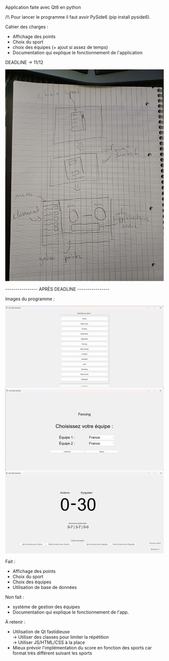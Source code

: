 Application faite avec Qt6 en python

/!\ Pour lancer le programme il faut avoir PySide6 (pip install pyside6).

Cahier des charges :

- Affichage des points
- Choix du sport
- choix des équipes (+ ajout si assez de temps)
- Documentation qui explique le fonctionnement de l'application


DEADLINE -> 11/12

<img alt="schema des pages de l'application" src="https://github.com/jtrognon/AIPE101_JOPythonProject/blob/master/schema.jpg">

</br>

---------------- APRÈS DEADLINE ----------------

Images du programme :

<img alt="image de la page du choix du sport." src="Images/README/sportChoice.png">
<img alt="image de la page du choix de l'equipe." src="Images/README/teamChoice.png">
<img alt="image de la page principale avec l'affichage et la gestion du score." src="Images/README/mainWindow.png">


Fait :
- Affichage des points
- Choix du sport
- Choix des équipes
- Utilisation de base de données

Non fait :
- système de gestion des équipes
- Documentation qui explique le fonctionnement de l'app.

À retenir :
- Utilisation de Qt fastidieuse </br>
  -> Utiliser des classes pour limiter la répétition </br>
  -> Utiliser JS/HTML/CSS à la place </br>
- Mieux prévoir l'implémentation du score en fonction des sports car format très différent suivant les sports
 
